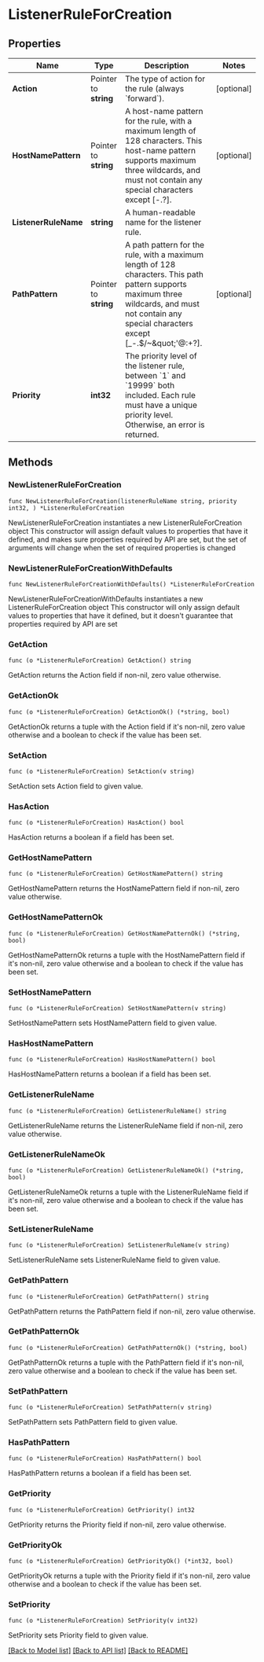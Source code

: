 # ListenerRuleForCreation

## Properties

Name | Type | Description | Notes
------------ | ------------- | ------------- | -------------
**Action** | Pointer to **string** | The type of action for the rule (always &#x60;forward&#x60;). | [optional] 
**HostNamePattern** | Pointer to **string** | A host-name pattern for the rule, with a maximum length of 128 characters. This host-name pattern supports maximum three wildcards, and must not contain any special characters except [-.?].  | [optional] 
**ListenerRuleName** | **string** | A human-readable name for the listener rule. | 
**PathPattern** | Pointer to **string** | A path pattern for the rule, with a maximum length of 128 characters. This path pattern supports maximum three wildcards, and must not contain any special characters except [_-.$/~&amp;quot;&#39;@:+?]. | [optional] 
**Priority** | **int32** | The priority level of the listener rule, between &#x60;1&#x60; and &#x60;19999&#x60; both included. Each rule must have a unique priority level. Otherwise, an error is returned. | 

## Methods

### NewListenerRuleForCreation

`func NewListenerRuleForCreation(listenerRuleName string, priority int32, ) *ListenerRuleForCreation`

NewListenerRuleForCreation instantiates a new ListenerRuleForCreation object
This constructor will assign default values to properties that have it defined,
and makes sure properties required by API are set, but the set of arguments
will change when the set of required properties is changed

### NewListenerRuleForCreationWithDefaults

`func NewListenerRuleForCreationWithDefaults() *ListenerRuleForCreation`

NewListenerRuleForCreationWithDefaults instantiates a new ListenerRuleForCreation object
This constructor will only assign default values to properties that have it defined,
but it doesn't guarantee that properties required by API are set

### GetAction

`func (o *ListenerRuleForCreation) GetAction() string`

GetAction returns the Action field if non-nil, zero value otherwise.

### GetActionOk

`func (o *ListenerRuleForCreation) GetActionOk() (*string, bool)`

GetActionOk returns a tuple with the Action field if it's non-nil, zero value otherwise
and a boolean to check if the value has been set.

### SetAction

`func (o *ListenerRuleForCreation) SetAction(v string)`

SetAction sets Action field to given value.

### HasAction

`func (o *ListenerRuleForCreation) HasAction() bool`

HasAction returns a boolean if a field has been set.

### GetHostNamePattern

`func (o *ListenerRuleForCreation) GetHostNamePattern() string`

GetHostNamePattern returns the HostNamePattern field if non-nil, zero value otherwise.

### GetHostNamePatternOk

`func (o *ListenerRuleForCreation) GetHostNamePatternOk() (*string, bool)`

GetHostNamePatternOk returns a tuple with the HostNamePattern field if it's non-nil, zero value otherwise
and a boolean to check if the value has been set.

### SetHostNamePattern

`func (o *ListenerRuleForCreation) SetHostNamePattern(v string)`

SetHostNamePattern sets HostNamePattern field to given value.

### HasHostNamePattern

`func (o *ListenerRuleForCreation) HasHostNamePattern() bool`

HasHostNamePattern returns a boolean if a field has been set.

### GetListenerRuleName

`func (o *ListenerRuleForCreation) GetListenerRuleName() string`

GetListenerRuleName returns the ListenerRuleName field if non-nil, zero value otherwise.

### GetListenerRuleNameOk

`func (o *ListenerRuleForCreation) GetListenerRuleNameOk() (*string, bool)`

GetListenerRuleNameOk returns a tuple with the ListenerRuleName field if it's non-nil, zero value otherwise
and a boolean to check if the value has been set.

### SetListenerRuleName

`func (o *ListenerRuleForCreation) SetListenerRuleName(v string)`

SetListenerRuleName sets ListenerRuleName field to given value.


### GetPathPattern

`func (o *ListenerRuleForCreation) GetPathPattern() string`

GetPathPattern returns the PathPattern field if non-nil, zero value otherwise.

### GetPathPatternOk

`func (o *ListenerRuleForCreation) GetPathPatternOk() (*string, bool)`

GetPathPatternOk returns a tuple with the PathPattern field if it's non-nil, zero value otherwise
and a boolean to check if the value has been set.

### SetPathPattern

`func (o *ListenerRuleForCreation) SetPathPattern(v string)`

SetPathPattern sets PathPattern field to given value.

### HasPathPattern

`func (o *ListenerRuleForCreation) HasPathPattern() bool`

HasPathPattern returns a boolean if a field has been set.

### GetPriority

`func (o *ListenerRuleForCreation) GetPriority() int32`

GetPriority returns the Priority field if non-nil, zero value otherwise.

### GetPriorityOk

`func (o *ListenerRuleForCreation) GetPriorityOk() (*int32, bool)`

GetPriorityOk returns a tuple with the Priority field if it's non-nil, zero value otherwise
and a boolean to check if the value has been set.

### SetPriority

`func (o *ListenerRuleForCreation) SetPriority(v int32)`

SetPriority sets Priority field to given value.



[[Back to Model list]](../README.md#documentation-for-models) [[Back to API list]](../README.md#documentation-for-api-endpoints) [[Back to README]](../README.md)


